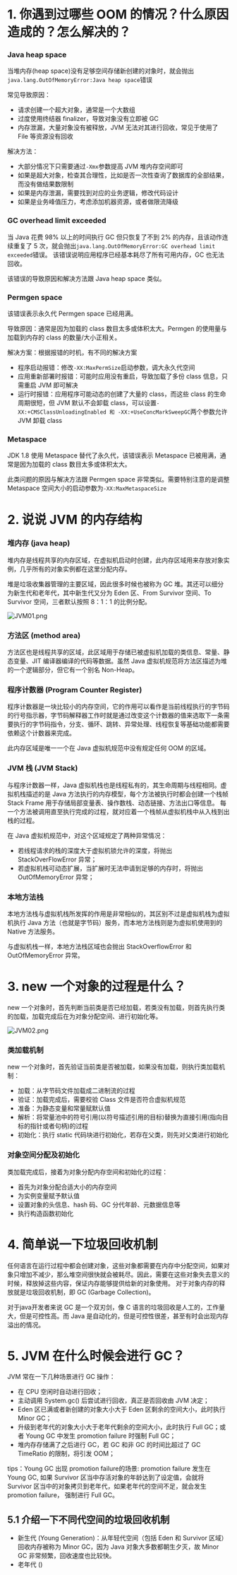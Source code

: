 # 1. 你遇到过哪些 OOM 的情况？什么原因造成的？怎么解决的？
### Java heap space
当堆内存(heap space)没有足够空间存储新创建的对象时，就会抛出`java.lang.OutOfMemoryError:Java heap space`错误

常见导致原因：
* 请求创建一个超大对象，通常是一个大数组
* 过度使用终结器 finalizer，导致对象没有立即被 GC
* 内存泄漏，大量对象没有被释放，JVM 无法对其进行回收，常见于使用了 File 等资源没有回收

解决方法：
* 大部分情况下只需要通过`-Xmx`参数提高 JVM 堆内存空间即可
* 如果是超大对象，检查其合理性，比如是否一次性查询了数据库的全部结果，而没有做结果数限制
* 如果是内存泄漏，需要找到对应的业务逻辑，修改代码设计
* 如果是业务峰值压力，考虑添加机器资源，或者做限流降级

### GC overhead limit exceeded
当 Java 花费 98% 以上的时间执行 GC 但只恢复了不到 2% 的内存，且该动作连续重复了 5 次，就会抛出`java.lang.OutOfMemoryError:GC overhead limit exceeded`错误。
该错误说明应用程序已经基本耗尽了所有可用内存，GC 也无法回收。

该错误的导致原因和解决方法跟 Java heap space 类似。

### Permgen space
该错误表示永久代 Permgen space 已经用满。

导致原因：通常是因为加载的 class 数目太多或体积太大。Permgen 的使用量与加载到内存的 class 的数量/大小正相关。

解决方案：根据报错的时机，有不同的解决方案
* 程序启动报错：修改`-XX:MaxPermSize`启动参数，调大永久代空间
* 应用重新部署时报错：可能时应用没有重启，导致加载了多份 class 信息，只需重启 JVM 即可解决
* 运行时报错：应用程序可能动态的创建了大量的 class，而这些 class 的生命周期很短，但 JVM 默认不会卸载 class，可以设置`-XX:+CMSClassUnloadingEnabled 和 -XX:+UseConcMarkSweepGC`两个参数允许 JVM 卸载 class

### Metaspace
JDK 1.8 使用 Metaspace 替代了永久代，该错误表示 Metaspace 已被用满，通常是因为加载的 class 数目太多或体积太大。

此类问题的原因与解决方法跟 Permgen space 非常类似。需要特别注意的是调整 Metaspace 空间大小的启动参数为`-XX:MaxMetaspaceSize`

# 2. 说说 JVM 的内存结构
### 堆内存 (java heap)
堆内存是线程共享的内存区域，在虚拟机启动时创建，此内存区域用来存放对象实例，几乎所有的对象实例都在这里分配内存。

堆是垃圾收集器管理的主要区域，因此很多时候也被称为 GC 堆。其还可以细分为新生代和老年代，其中新生代又分为 Eden 区、From Survivor 空间、To Survivor 空间，三者默认按照 8：1：1 的比例分配。

![JVM01.png](./picture/JVM01.png)

### 方法区 (method area)
方法区也是线程共享的区域，此区域用于存储已被虚拟机加载的类信息、常量、静态变量、JIT 编译器编译的代码等数据。虽然 Java 虚拟机规范将方法区描述为堆的一个逻辑部分，但它有一个别名 Non-Heap。

### 程序计数器 (Program Counter Register)
程序计数器是一块比较小的内存空间，它的作用可以看作是当前线程执行的字节码的行号指示器，字节码解释器工作时就是通过改变这个计数器的值来选取下一条需要执行的字节码指令，分支、循环、跳转、异常处理、线程恢复等基础功能都需要依赖这个计数器来完成。

此内存区域是唯一一个在 Java 虚拟机规范中没有规定任何 OOM 的区域。

### JVM 栈 (JVM Stack)
与程序计数器一样，Java 虚拟机栈也是线程私有的，其生命周期与线程相同。虚拟机栈描述的是 Java 方法执行的内存模型，每个方法被执行时都会创建一个栈帧 Stack Frame 用于存储局部变量表、操作数栈、动态链接、方法出口等信息。
每一个方法被调用直至执行完成的过程，就对应着一个栈帧从虚拟机栈中从入栈到出栈的过程。

在 Java 虚拟机规范中，对这个区域规定了两种异常情况：
* 若线程请求的栈的深度大于虚拟机锁允许的深度，将抛出 StackOverFlowError 异常；
* 若虚拟机栈可动态扩展，当扩展时无法申请到足够的内存时，将抛出 OutOfMemoryError 异常；

### 本地方法栈
本地方法栈与虚拟机栈所发挥的作用是非常相似的，其区别不过是虚拟机栈为虚拟机执行 Java 方法（也就是字节码）服务，而本地方法栈则是为虚拟机使用到的 Native 方法服务。

与虚拟机栈一样，本地方法栈区域也会抛出 StackOverflowError 和 OutOfMemoryError 异常。

# 3. new 一个对象的过程是什么？
new 一个对象时，首先判断当前类是否已经加载，若类没有加载，则首先执行类的加载，加载完成后在为对象分配空间、进行初始化等。

![JVM02.png](./picture/JVM02.png)

### 类加载机制
new 一个对象时，首先验证当前类是否被加载，如果没有加载，则执行类加载机制：
* 加载：从字节码文件加载成二进制流的过程
* 验证：加载完成后，需要校验 Class 文件是否符合虚拟机规范
* 准备：为静态变量和常量赋默认值
* 解析：将常量池中的符号引用(以符号描述引用的目标)替换为直接引用(指向目标的指针或者句柄)的过程
* 初始化：执行 static 代码块进行初始化，若存在父类，则先对父类进行初始化

### 对象空间分配及初始化
类加载完成后，接着为对象分配内存空间和初始化的过程：
* 首先为对象分配合适大小的内存空间
* 为实例变量赋予默认值
* 设置对象的头信息、hash 码、GC 分代年龄、元数据信息等
* 执行构造函数初始化

# 4. 简单说一下垃圾回收机制
任何语言在运行过程中都会创建对象，这些对象都需要在内存中分配空间，如果对象只增加不减少，那么堆空间很快就会被耗尽。因此，需要在这些对象失去意义的时候，释放掉这些内容，保证内存能够提供给新的对象使用。
对于对象内存的释放就是垃圾回收机制，即 GC (Garbage Collection)。

对于java开发者来说 GC 是一个双刃剑，像 C 语言的垃圾回收是人工的，工作量大，但是可控性高。而 Java 是自动化的，但是可控性很差，甚至有时会出现内存溢出的情况。

# 5. JVM 在什么时候会进行 GC？
JVM 常在一下几种场景进行 GC 操作：
* 在 CPU 空闲时自动进行回收；
* 主动调用 System.gc() 后尝试进行回收，真正是否回收由 JVM 决定；
* Eden 区已满或者新创建的对象大小大于 Eden 区剩余的空间大小，此时执行 Minor GC；
* 升级到老年代的对象大小大于老年代剩余的空间大小，此时执行 Full GC；或者 Young GC 中发生 promotion failure 时强制 Full GC；
* 堆内存存储满了之后进行 GC，若 GC 和非 GC 的时间比超过了 GC TimeRatio 的限制，将引发 OOM；

tips：Young GC 出现 promotion failure的场景: 
promotion failure 发生在 Young GC, 如果 Survivor 区当中存活对象的年龄达到了设定值，会就将 Survivor 区当中的对象拷贝到老年代，如果老年代的空间不足，就会发生 promotion failure， 强制进行 Full GC。

## 5.1 介绍一下不同代空间的垃圾回收机制
* 新生代 (Young Generation)：从年轻代空间（包括 Eden 和 Survivor 区域）回收内存被称为 Minor GC，因为 Java 对象大多数都朝生夕灭，故 Minor GC 非常频繁，回收速度也比较快。
* 老年代 ()




















